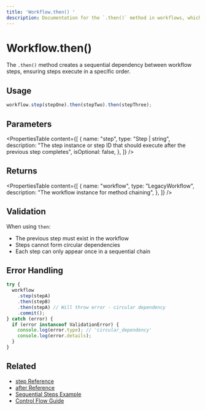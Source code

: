 ```yaml
---
title: 'Workflow.then() '
description: Documentation for the `.then()` method in workflows, which creates sequential dependencies between steps.
---
```


# Workflow.then()

The `.then()` method creates a sequential dependency between workflow steps, ensuring steps execute in a specific order.

## Usage

```typescript
workflow.step(stepOne).then(stepTwo).then(stepThree);
```

## Parameters

<PropertiesTable
content={[
{
name: "step",
type: "Step | string",
description:
"The step instance or step ID that should execute after the previous step completes",
isOptional: false,
},
]}
/>

## Returns

<PropertiesTable
content={[
{
name: "workflow",
type: "LegacyWorkflow",
description: "The workflow instance for method chaining",
},
]}
/>

## Validation

When using `then`:

- The previous step must exist in the workflow
- Steps cannot form circular dependencies
- Each step can only appear once in a sequential chain

## Error Handling

```typescript
try {
  workflow
    .step(stepA)
    .then(stepB)
    .then(stepA) // Will throw error - circular dependency
    .commit();
} catch (error) {
  if (error instanceof ValidationError) {
    console.log(error.type); // 'circular_dependency'
    console.log(error.details);
  }
}
```

## Related

- [step Reference](./step-class)
- [after Reference](./after)
- [Sequential Steps Example](/docs/examples/workflows_legacy/sequential-steps)
- [Control Flow Guide](/docs/workflows-legacy/control-flow)
